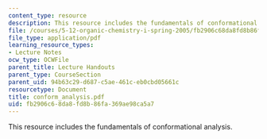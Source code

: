 ```yaml
---
content_type: resource
description: This resource includes the fundamentals of conformational analysis.
file: /courses/5-12-organic-chemistry-i-spring-2005/fb2906c68da8fd8b86fa369ae98ca5a7_conform_analysis.pdf
file_type: application/pdf
learning_resource_types:
- Lecture Notes
ocw_type: OCWFile
parent_title: Lecture Handouts
parent_type: CourseSection
parent_uid: 94b63c29-d687-c5ae-461c-eb0cbd05661c
resourcetype: Document
title: conform_analysis.pdf
uid: fb2906c6-8da8-fd8b-86fa-369ae98ca5a7
---
```

This resource includes the fundamentals of conformational analysis.

